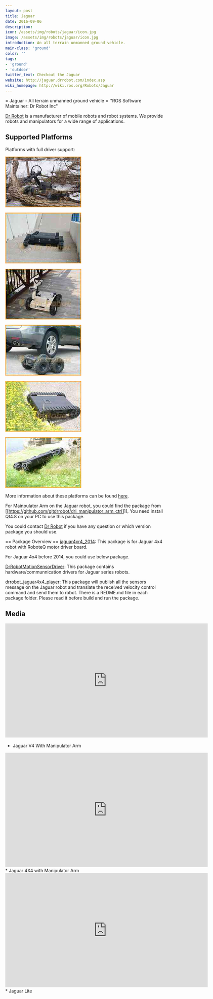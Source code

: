 ```yaml
---
layout: post
title: Jaguar
date: 2016-09-06
description:
icon: /assets/img/robots/jaguar/icon.jpg
image: /assets/img/robots/jaguar/icon.jpg
introduction: An all terrain unmanned ground vehicle.
main-class: 'ground'
color: ''
tags:
- 'ground'
- 'outdoor'
twitter_text: Checkout the Jaguar
website: http://jaguar.drrobot.com/index.asp
wiki_homepage: http://wiki.ros.org/Robots/Jaguar
---
```

= Jaguar - All terrain unmanned ground vehicle =
''ROS Software Maintainer: Dr Robot Inc''

[Dr Robot](http://www.drrobot.com) is a manufacturer of mobile robots and robot systems. We provide robots and manipulators for a wide range of applications.

## Supported Platforms
Platforms with full driver support:

[![alt text](/assets/img/robots/jaguar/v4arm.jpg)](http://jaguar.drrobot.com/specification_V4Arm.asp)

[![alt text2](/assets/img/robots/jaguar/orig.jpg)](http://jaguar.drrobot.com/specification.asp)

[![alt text](/assets/img/robots/jaguar/4x4warm.jpg)](http://jaguar.drrobot.com/specification_4x4wArm.asp) 

[![alt text](/assets/img/robots/jaguar/4x4.jpg)](http://jaguar.drrobot.com/specification_4x4w.asp)

[![alt text](/assets/img/robots/jaguar/lite.jpg)](http://jaguar.drrobot.com/specification_lite.asp)

[![alt text](/assets/img/robots/jaguar/v4.jpg)](http://jaguar.drrobot.com/specification_V4.asp)




More information about these platforms can be found [here](http://jaguar.drrobot.com/index.asp).


For Mainpulator Arm on the Jaguar robot, you could find the package from [[https://github.com/gitdrrobot/dri_manipulator_arm_ctrl1]]. You need install Qt4.8 on your PC to use this package.

You could contact [Dr Robot](http://jaguar.drrobot.com/Contactus.asp) if you have any question or which version package you should use.

== Package Overview ==
[jaguar4xr4_2014](https://github.com/gitdrrobot/jaguar4x4_2014): This package is for Jaguar 4x4 robot with RoboteQ motor driver board.

For Jaguar 4x4 before 2014, you could use below package.

[DrRobotMotionSensorDriver](https://github.com/gitdrrobot/DrRobotMotionSensorDriver.git): This package contains hardware/communnication drivers for Jaguar series robots.

[drrobot_jaguar4x4_player](https://github.com/gitdrrobot/drrobot_jaguar4x4_player.git): This package will publish all the sensors message on the Jaguar robot and translate the received velocity control command and send them to robot.
There is a REDME.md file in each package folder. Please read it before build and run the package.


## Media

<iframe width="640" height="360" src="https://www.youtube.com/embed/39F82aNhAcA?rel=0" frameborder="0" allowfullscreen></iframe>

* Jaguar V4 With Manipulator Arm

<iframe width="640" height="360" src="https://www.youtube.com/embed/bOeOMNk15h0?rel=0" frameborder="0" allowfullscreen></iframe>
* Jaguar 4X4 with Manipulator Arm

<iframe width="640" height="360" src="https://www.youtube.com/embed/ExHgc9VIfE8?rel=0" frameborder="0" allowfullscreen></iframe>
* Jaguar Lite
